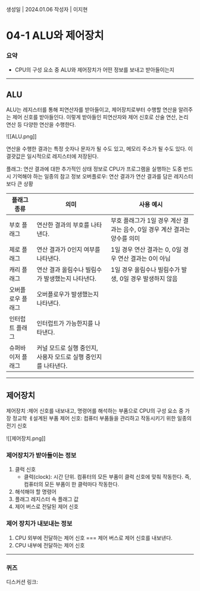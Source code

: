 생성일 | 2024.01.06
작성자 | 이지현
# 04-1 ALU와 제어장치

### 요약
- CPU의 구성 요소 중 ALU와 제어장치가 어떤 정보를 보내고 받아들이는지

---
## ALU

ALU는 레지스터를 통해 피연산자를 받아들이고, 제어장치로부터 수행할 연산을 알려주는 제어 신호를 받아들인다. 이렇게 받아들인 피연산자와 제어 신호로 산술 연산, 논리 연산 등 다양한 연산을 수행한다.

![[ALU.png]]

연산을 수행한 결과는 특정 숫자나 문자가 될 수도 있고, 메모리 주소가 될 수도 있다. 이 결괏값은 일시적으로 레지스터에 저장된다.

플래그: 연산 결과에 대한 추가적인 상태 정보로 CPU가 프로그램을 실행하는 도중 반드시 기억해야 하는 일종의 참고 정보
오버플로우: 연산 결과가 연산 결과를 담은 레지스터보다 큰 상황

| 플래그 종류 | 의미 | 사용 예시 |
| ---- | ---- | ---- |
| 부호 플래그 | 연산한 결과의 부호를 나타낸다. | 부호 플래그가 1일 경우 계산 결과는 음수, 0일 경우 계산 결과는 양수를 의미 |
| 제로 플래그 | 연산 결과가 0인지 여부를 나타낸다. | 1일 경우 연산 결과는 0, 0일 경우 연산 결과는 0이 아님 |
| 캐리 플래그 | 연산 결과 올림수나 빌림수가 발생했는지 나타낸다. | 1일 경우 올림수나 빌림수가 발생, 0일 경우 발생하지 않음 |
| 오버플로우 플래그 | 오버플로우가 발생했는지 나타낸다. |  |
| 인터럽트 플래그 | 인터럽트가 가능한지를 나타낸다. |  |
| 슈퍼바이저 플래그 | 커널 모드로 실행 중인지, 사용자 모드로 실행 중인지를 나타낸다. |  |

---

## 제어장치

제어장치 :제어 신호를 내보내고, 명령어를 해석하는 부품으로 CPU의 구성 요소 중 가장 정교학 ㅔ설계된 부품
제어 신호: 컴퓨터 부품들을 관리하고 작동시키기 위한 일종의 전기 신호

![[제어장치.png]]
### 제어장치가 받아들이는 정보
1. 클럭 신호
	- 클럭(clock): 시간 단위. 컴퓨터의 모든 부품이 클럭 신호에 맞춰 작동한다. 즉, 컴퓨터의 모든 부품이 한 클럭마다 작동한다.
2. 해석해야 할 명령어
3. 플래그 레지스터 속 플래그 값
4. 제어 버스로 전달된 제어 신호

### 제어 장치가 내보내는 정보

1. CPU 외부에 전달하는 제어 신호 === 제어 버스로 제어 신호를 내보낸다.
2. CPU 내부에 전달하는 제어 신호

----
### 퀴즈

디스커션 링크: